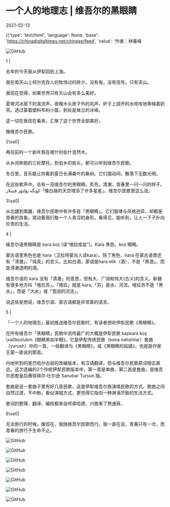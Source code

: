 # 一个人的地理志 | 维吾尔的黑眼睛

2021-02-13

[{'type': 'text/html', 'language': None, 'base': 'https://chinadigitaltimes.net/chinese/feed', 'value': '作者：林春峰

![GitHub](https://chinadigitaltimes.net/chinese/files/2021/02/post-662642-60282652a9b58.)

1 |

去年的今天我从伊犁回到上海。

我在南天山上柯尔克孜人的牧场过的除夕。没有电，没有信号。只有天山。

我现在觉得，如果世界只有天山会有多么美好。

夏塔河冰层下的溪流声，夜晚木头房子外的风声，炉子上烧开的水吱吱地等候着奶茶。透过蒙着塑料布的小窗，到处是耸立的冰峰。

这一切在我现在看来，汇聚了这个世界全部美好。

像维吾尔民歌。

2\xa0|

再往前的一个新年我在喀什的伯什克然木。

从乡间奔跑的三轮摩托，到伯乡的街头，都可以听到维吾尔民歌。

冬日里，音乐能让你看到夏日长满桑叶的桑树。它们摆动间，散落下无数光明。

在这些歌声中，总有一双维吾尔的黑眼睛。炙热，清澈，青春里一闪一闪的样子。كۈنگە يۇلتۇز قېتىلار「像白昼的天空增添了许多星星」，维吾尔民歌里这么说。

3\xa0|

从北疆到南疆，维吾尔民歌中有许多首「黑眼睛」。它们旋律与风格迥异，却都是青春的具象。晃动着我们每一个人青涩的身形。看得见，能听到，让人一下子扑向珍贵的生活。

4 |

维吾尔语黑眼睛是 kara koz (读“喀拉库兹”)。Kara 黑色，koz 眼睛。

蒙古语里黑色也是 hara（卫拉特蒙古人读kara）。除了黑色，hara 在蒙古语里还有「清澈」、「纯真」的含义。比如白酒，蒙语是hara elik（酒），不是「黑酒」，而是清澈透明的酒。

维吾尔语的 kara 没有「清澈」的意思，但有大、广阔和伟大(古义)的含义。新疆有很多地方叫「喀拉苏」。「喀拉」就是 kara,「苏」是水、河流。喀拉苏不是「黑水」，而是「大水」或「宽阔的河流」。

说这些是想说，维吾尔语、蒙古语都是非常美的语言。

5 |

「一个人的地理志」最初推送维吾尔民歌时，有读者想听伊犁民歌《黑眼睛》。

在所有维吾尔「黑眼睛」民歌中流传最广的大概是伊犁民歌 kapkara koy \xa0kozlukm《眼睛黑如羊眼》。它是伊犁传统民歌（kona nahshilar）套曲（yurush）中的一首，一般翻译为《黑眼睛》，或《黑眼睛的姑娘》，也就是作家王蒙一直说的那首。

内地听到的是巴哈尔古丽的改编版本，有汉语翻译，但与维吾尔民歌原词相去甚远。这次选编的2个传统伊犁民歌版本中，第一首是单曲，第二首是套曲，是维吾尔民歌皇后赛努拜尔·吐尔逊 Sanubar Tursun 版。

套曲是说一套曲子里有好几首民歌，这是伊犁维吾尔族演唱民歌的方式。歌曲之间自然过渡，不中断。看似演唱方式，更觉得它指向一种淋漓尽致的生活方式。

歌词的整理、翻译、编校都来自师弟哈德，兴致来了熬通宵。

6\xa0|

无法旅行的时候，像现在，我随维吾尔民歌而行。我一直在说，青春只有一次，而青春的旅行于生命不止。

![GitHub](https://chinadigitaltimes.net/chinese/files/2021/02/post-662642-602826fa86924.)

![GitHub](https://chinadigitaltimes.net/chinese/files/2021/02/post-662642-602826fd9e068.)

![GitHub](https://chinadigitaltimes.net/chinese/files/2021/02/post-662642-602827014eed0.)

![GitHub](https://chinadigitaltimes.net/chinese/files/2021/02/post-662642-60282704f1c55.)

![GitHub](https://chinadigitaltimes.net/chinese/files/2021/02/post-662642-60282708dd7b7.)

![GitHub](https://chinadigitaltimes.net/chinese/files/2021/02/post-662642-6028270c826fd.)

![GitHub](https://chinadigitaltimes.net/chinese/files/2021/02/post-662642-602827103d065.)

